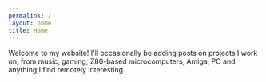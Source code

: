 ```yaml
---
permalink: /
layout: home
title: Home
---
```


Welcome to my website! I'll occasionally be adding posts on projects I work on, from music, gaming, Z80-based microcomputers, Amiga, PC and anything I find remotely interesting. 
